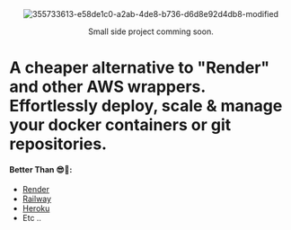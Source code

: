 <div align="center">
  
  <br>
  <br>
  
![355733613-e58de1c0-a2ab-4de8-b736-d6d8e92d4db8-modified](https://github.com/user-attachments/assets/e08a2d55-77f4-4e85-bf30-cdded6134769)

Small side project comming soon. 
</div>

# A cheaper alternative to "Render" and other AWS wrappers. Effortlessly deploy, scale & manage your docker containers or git repositories.

#### Better Than 😎🤙:
- [Render](https://render.com/)
- [Railway](https://railway.app/)
- [Heroku](https://www.heroku.com/)
- Etc ..

